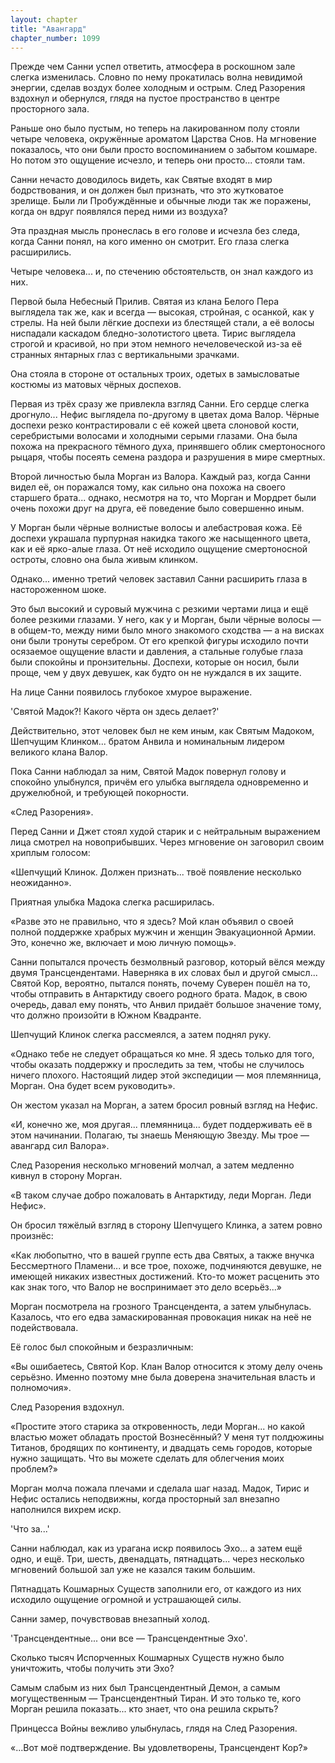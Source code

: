 ```yaml
---
layout: chapter
title: "Авангард"
chapter_number: 1099
---
```


Прежде чем Санни успел ответить, атмосфера в роскошном зале слегка изменилась. Словно по нему прокатилась волна невидимой энергии, сделав воздух более холодным и острым. След Разорения вздохнул и обернулся, глядя на пустое пространство в центре просторного зала.

Раньше оно было пустым, но теперь на лакированном полу стояли четыре человека, окружённые ароматом Царства Снов. На мгновение показалось, что они были просто воспоминанием о забытом кошмаре. Но потом это ощущение исчезло, и теперь они просто... стояли там.

Санни нечасто доводилось видеть, как Святые входят в мир бодрствования, и он должен был признать, что это жутковатое зрелище. Были ли Пробуждённые и обычные люди так же поражены, когда он вдруг появлялся перед ними из воздуха?

Эта праздная мысль пронеслась в его голове и исчезла без следа, когда Санни понял, на кого именно он смотрит. Его глаза слегка расширились.

Четыре человека... и, по стечению обстоятельств, он знал каждого из них.

Первой была Небесный Прилив. Святая из клана Белого Пера выглядела так же, как и всегда — высокая, стройная, с осанкой, как у стрелы. На ней были лёгкие доспехи из блестящей стали, а её волосы ниспадали каскадом бледно-золотистого цвета. Тирис выглядела строгой и красивой, но при этом немного нечеловеческой из-за её странных янтарных глаз с вертикальными зрачками.

Она стояла в стороне от остальных троих, одетых в замысловатые костюмы из матовых чёрных доспехов.

Первая из трёх сразу же привлекла взгляд Санни. Его сердце слегка дрогнуло... Нефис выглядела по-другому в цветах дома Валор. Чёрные доспехи резко контрастировали с её кожей цвета слоновой кости, серебристыми волосами и холодными серыми глазами. Она была похожа на прекрасного тёмного духа, принявшего облик смертоносного рыцаря, чтобы посеять семена раздора и разрушения в мире смертных.

Второй личностью была Морган из Валора. Каждый раз, когда Санни видел её, он поражался тому, как сильно она похожа на своего старшего брата... однако, несмотря на то, что Морган и Мордрет были очень похожи друг на друга, её поведение было совершенно иным.

У Морган были чёрные волнистые волосы и алебастровая кожа. Её доспехи украшала пурпурная накидка такого же насыщенного цвета, как и её ярко-алые глаза. От неё исходило ощущение смертоносной остроты, словно она была живым клинком.

Однако... именно третий человек заставил Санни расширить глаза в настороженном шоке.

Это был высокий и суровый мужчина с резкими чертами лица и ещё более резкими глазами. У него, как у и Морган, были чёрные волосы — в общем-то, между ними было много знакомого сходства — а на висках они были тронуты серебром. От его крепкой фигуры исходило почти осязаемое ощущение власти и давления, а стальные голубые глаза были спокойны и пронзительны. Доспехи, которые он носил, были проще, чем у двух девушек, как будто он не нуждался в их защите.

На лице Санни появилось глубокое хмурое выражение.

'Святой Мадок?! Какого чёрта он здесь делает?'

Действительно, этот человек был не кем иным, как Святым Мадоком, Шепчущим Клинком... братом Анвила и номинальным лидером великого клана Валор.

Пока Санни наблюдал за ним, Святой Мадок повернул голову и спокойно улыбнулся, причём его улыбка выглядела одновременно и дружелюбной, и требующей покорности.

«След Разорения».

Перед Санни и Джет стоял худой старик и с нейтральным выражением лица смотрел на новоприбывших. Через мгновение он заговорил своим хриплым голосом:

«Шепчущий Клинок. Должен признать... твоё появление несколько неожиданно».

Приятная улыбка Мадока слегка расширилась.

«Разве это не правильно, что я здесь? Мой клан объявил о своей полной поддержке храбрых мужчин и женщин Эвакуационной Армии. Это, конечно же, включает и мою личную помощь».

Санни попытался прочесть безмолвный разговор, который вёлся между двумя Трансцендентами. Наверняка в их словах был и другой смысл... Святой Кор, вероятно, пытался понять, почему Суверен пошёл на то, чтобы отправить в Антарктиду своего родного брата. Мадок, в свою очередь, давал ему понять, что Анвил придаёт большое значение тому, что должно произойти в Южном Квадранте.

Шепчущий Клинок слегка рассмеялся, а затем поднял руку.

«Однако тебе не следует обращаться ко мне. Я здесь только для того, чтобы оказать поддержку и проследить за тем, чтобы не случилось ничего плохого. Настоящий лидер этой экспедиции — моя племянница, Морган. Она будет всем руководить».

Он жестом указал на Морган, а затем бросил ровный взгляд на Нефис.

«И, конечно же, моя другая... племянница... будет поддерживать её в этом начинании. Полагаю, ты знаешь Меняющую Звезду. Мы трое — авангард сил Валора».

След Разорения несколько мгновений молчал, а затем медленно кивнул в сторону Морган.

«В таком случае добро пожаловать в Антарктиду, леди Морган. Леди Нефис».

Он бросил тяжёлый взгляд в сторону Шепчущего Клинка, а затем ровно произнёс:

«Как любопытно, что в вашей группе есть два Святых, а также внучка Бессмертного Пламени... и все трое, похоже, подчиняются девушке, не имеющей никаких известных достижений. Кто-то может расценить это как знак того, что Валор не воспринимает это дело всерьёз...»

Морган посмотрела на грозного Трансцендента, а затем улыбнулась. Казалось, что его едва замаскированная провокация никак на неё не подействовала.

Её голос был спокойным и безразличным:

«Вы ошибаетесь, Святой Кор. Клан Валор относится к этому делу очень серьёзно. Именно поэтому мне была доверена значительная власть и полномочия».

След Разорения вздохнул.

«Простите этого старика за откровенность, леди Морган... но какой властью может обладать простой Вознесённый? У меня тут полдюжины Титанов, бродящих по континенту, и двадцать семь городов, которые нужно защищать. Что вы можете сделать для облегчения моих проблем?»

Морган молча пожала плечами и сделала шаг назад. Мадок, Тирис и Нефис остались неподвижны, когда просторный зал внезапно наполнился вихрем искр.

'Что за...'

Санни наблюдал, как из урагана искр появилось Эхо... а затем ещё одно, и ещё. Три, шесть, двенадцать, пятнадцать... через несколько мгновений большой зал уже не казался таким большим.

Пятнадцать Кошмарных Существ заполнили его, от каждого из них исходило ощущение огромной и устрашающей силы.

Санни замер, почувствовав внезапный холод.

'Трансцендентные... они все — Трансцендентные Эхо'.

Сколько тысяч Испорченных Кошмарных Существ нужно было уничтожить, чтобы получить эти Эхо?

Самым слабым из них был Трансцендентный Демон, а самым могущественным — Трансцендентный Тиран. И это только те, кого Морган решила показать... кто знает, что она решила скрыть?

Принцесса Войны вежливо улыбнулась, глядя на След Разорения.

«...Вот моё подтверждение. Вы удовлетворены, Трансцендент Кор?»